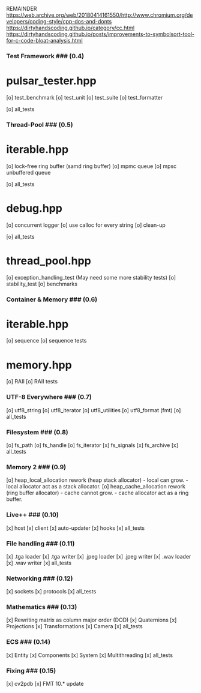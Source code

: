 REMAINDER
https://web.archive.org/web/20180414161550/http://www.chromium.org/developers/coding-style/cpp-dos-and-donts
https://dirtyhandscoding.github.io/category/cc.html
https://dirtyhandscoding.github.io/posts/improvements-to-symbolsort-tool-for-c-code-bloat-analysis.html

### Test Framework ### (0.4)
# pulsar_tester.hpp
[o] test_benchmark
[o] test_unit
[o] test_suite
[o] test_formatter

[o] all_tests

### Thread-Pool ### (0.5)
# iterable.hpp
[o] lock-free ring buffer (samd ring buffer)
[o] mpmc queue
[o] mpsc unbuffered queue

[o] all_tests

# debug.hpp
[o] concurrent logger
[o] use calloc for every string
[o] clean-up

[o] all_tests

# thread_pool.hpp
[o] exception_handling_test (May need some more stability tests)
[o] stability_test
[o] benchmarks

### Container & Memory ### (0.6)
# iterable.hpp
[o] sequence
[o] sequence tests

# memory.hpp
[o] RAII
[o] RAII tests

### UTF-8 Everywhere ### (0.7)
[o] utf8_string
[o] utf8_iterator
[o] utf8_utilities
[o] utf8_format (fmt)
[o] all_tests

### Filesystem ### (0.8)
[o] fs_path
[o] fs_handle
[o] fs_iterator
[x] fs_signals
[x] fs_archive
[x] all_tests

### Memory 2 ### (0.9)
[o] heap_local_allocation rework (heap stack allocator)
    - local can grow.
    - local allocator act as a stack allocator.
[o] heap_cache_allocation rework (ring buffer allocator)
    - cache cannot grow.
    - cache allocator act as a ring buffer.

### Live++ ### (0.10)
[x] host
[x] client
[x] auto-updater
[x] hooks
[x] all_tests

### File handling ### (0.11)
[x] .tga loader
[x] .tga writer
[x] .jpeg loader
[x] .jpeg writer
[x] .wav loader
[x] .wav writer
[x] all_tests

### Networking ### (0.12)
[x] sockets
[x] protocols
[x] all_tests

### Mathematics ### (0.13)
[x] Rewriting matrix as column major order (DOD)
[x] Quaternions
[x] Projections
[x] Transformations
[x] Camera
[x] all_tests

### ECS ### (0.14)
[x] Entity
[x] Components
[x] System
[x] Multithreading
[x] all_tests

### Fixing ### (0.15)
[x] cv2pdb
[x] FMT 10.* update 

